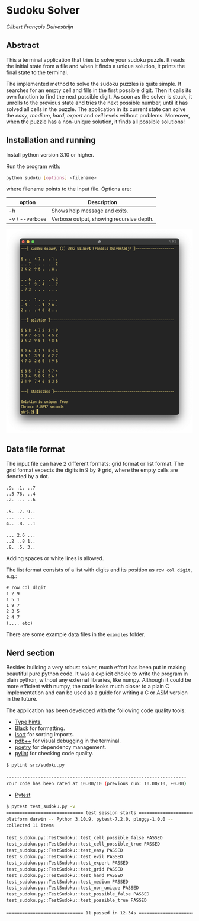 # Sudoku Solver
_Gilbert François Duivesteijn_

## Abstract

This a terminal application that tries to solve your sudoku puzzle. It reads the initial state from a file and when it finds a unique solution, it prints the final state to the terminal. 

The implemented method to solve the sudoku puzzles is quite simple. It searches for an empty cell and fills in the first possible digit. Then it calls its own function to find the next possible digit. As soon as the solver is stuck, it unrolls to the previous state and tries the next possible number, until it has solved all cells in the puzzle. The application in its current state can solve the _easy_, _medium_, _hard_, _expert_ and _evil_ levels without problems. Moreover, when the puzzle has a non-unique solution, it finds all possible solutions!


## Installation and running

Install python version 3.10 or higher.

Run the program with:

```sh
python sudoku [options] <filename>
```
where filename points to the input file. Options are:

| option  | Description |
|---------|-------------|
| -h      | Shows help message and exits.|
| -v / --verbose   | Verbose output, showing recursive depth.|

![Screenshot](resources/images/screenshot.png)

## Data file format

The input file can have 2 different formats: grid format or list format. The grid format
expects the digits in 9 by 9 grid, where the empty cells are denoted by a dot. 

```
.9. .1. ..7
..5 76. ..4
.2. ... ..6

.5. .7. 9..
... ... ...
4.. .8. ..1

... 2.6 ...
..2 ..8 1..
.8. .5. 3..
```
Adding spaces or white lines is allowed.

The list format consists of a list with digits and its position as `row col digit`, e.g.:
```
# row col digit
1 2 9
1 5 1
1 9 7
2 3 5 
2 4 7
(.... etc)

```
There are some example data files in the `examples` folder.

## Nerd section

Besides building a very robust solver, much effort has been put in making beautiful pure python code.  It was a explicit choice to write the program in plain python, without any external libraries, like numpy. Although it could be more efficient with numpy, the code looks much closer to a plain C implementation and can be used as a guide for writing a C or ASM version in the future.

The application has been developed with the following code quality tools:

- [Type hints.](https://docs.python.org/3.10/library/typing.html)
- [Black](https://github.com/psf/black) for formatting.
- [isort](https://pycqa.github.io/isort/) for sorting imports.
- [pdb++](https://github.com/pdbpp/pdbpp) for visual debugging in the terminal.
- [poetry](https://python-poetry.org) for dependency management.
- [pylint](https://pylint.org) for checking code quality.
```sh
$ pylint src/sudoku.py

--------------------------------------------------------------------
Your code has been rated at 10.00/10 (previous run: 10.00/10, +0.00)
```
- [Pytest](https://docs.pytest.org/en/7.2.x/)

```sh
$ pytest test_sudoku.py -v
============================= test session starts ==============================
platform darwin -- Python 3.10.9, pytest-7.2.0, pluggy-1.0.0 -- 
collected 11 items

test_sudoku.py::TestSudoku::test_cell_possible_false PASSED              [  9%]
test_sudoku.py::TestSudoku::test_cell_possible_true PASSED               [ 18%]
test_sudoku.py::TestSudoku::test_easy PASSED                             [ 27%]
test_sudoku.py::TestSudoku::test_evil PASSED                             [ 36%]
test_sudoku.py::TestSudoku::test_expert PASSED                           [ 45%]
test_sudoku.py::TestSudoku::test_grid PASSED                             [ 54%]
test_sudoku.py::TestSudoku::test_hard PASSED                             [ 63%]
test_sudoku.py::TestSudoku::test_medium PASSED                           [ 72%]
test_sudoku.py::TestSudoku::test_non_unique PASSED                       [ 81%]
test_sudoku.py::TestSudoku::test_possible_false PASSED                   [ 90%]
test_sudoku.py::TestSudoku::test_possible_true PASSED                    [100%]

============================= 11 passed in 12.34s ==============================

```
